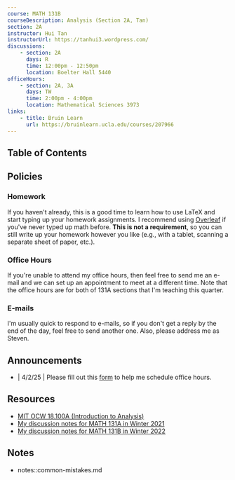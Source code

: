 ```yaml
---
course: MATH 131B
courseDescription: Analysis (Section 2A, Tan)
section: 2A
instructor: Hui Tan
instructorUrl: https://tanhui3.wordpress.com/
discussions:
    - section: 2A
      days: R
      time: 12:00pm - 12:50pm
      location: Boelter Hall 5440
officeHours:
    - section: 2A, 3A
      days: TW
      time: 2:00pm - 4:00pm
      location: Mathematical Sciences 3973
links:
    - title: Bruin Learn
      url: https://bruinlearn.ucla.edu/courses/207966
---
```


## Table of Contents

## Policies

### Homework

If you haven't already, this is a good time to learn how to use LaTeX and start typing up your homework assignments. I recommend using [Overleaf](https://www.overleaf.com/) if you've never typed up math before. **This is not a requirement**, so you can still write up your homework however you like (e.g., with a tablet, scanning a separate sheet of paper, etc.).

### Office Hours

If you're unable to attend my office hours, then feel free to send me an e-mail and we can set up an appointment to meet at a different time. Note that the office hours are for both of 131A sections that I'm teaching this quarter.

### E-mails

I'm usually quick to respond to e-mails, so if you don't get a reply by the end of the day, feel free to send another one. Also, please address me as Steven.

## Announcements

-   | 4/2/25 | Please fill out this [form](https://forms.gle/CjpJTQip5ARggEqv9) to help me schedule office hours.

## Resources

-   [MIT OCW 18.100A (Introduction to Analysis)](https://ocw.mit.edu/courses/mathematics/18-100b-analysis-i-fall-2010/)
-   [My discussion notes for MATH 131A in Winter 2021](https://www.math.ucla.edu/~steven/teaching/21w.131a.3/#notes)
-   [My discussion notes for MATH 131B in Winter 2022](https://www.math.ucla.edu/~steven/teaching/22w.131b.1/#notes)

## Notes

-   notes::common-mistakes.md

<!-- ## Solutions

### Homework

-   notes::homework-1.md
-   notes::homework-2.md
-   notes::homework-3.md
-   notes::homework-4.md
-   notes::homework-5.md
-   notes::homework-6.md
-   notes::homework-7.md
-   notes::homework-8.md
-   notes::homework-9.md

### Exams

-   notes::midterm-1-partial-solutions.md
-   notes::midterm-2-partial-solutions.md -->
